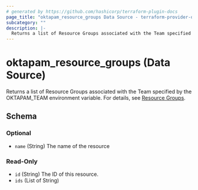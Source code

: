 ```yaml
---
# generated by https://github.com/hashicorp/terraform-plugin-docs
page_title: "oktapam_resource_groups Data Source - terraform-provider-oktapam"
subcategory: ""
description: |-
  Returns a list of Resource Groups associated with the Team specified by the OKTAPAM_TEAM environment variable. For details, see Resource Groups https://help.okta.com/en/programs/opa-pam/Content/Topics/privileged-access/pam-resource-groups.htm.
---
```


# oktapam_resource_groups (Data Source)

Returns a list of Resource Groups associated with the Team specified by the OKTAPAM_TEAM environment variable. For details, see [Resource Groups](https://help.okta.com/en/programs/opa-pam/Content/Topics/privileged-access/pam-resource-groups.htm).



<!-- schema generated by tfplugindocs -->
## Schema

### Optional

- `name` (String) The name of the resource

### Read-Only

- `id` (String) The ID of this resource.
- `ids` (List of String)


